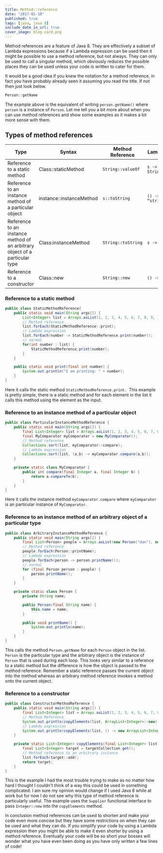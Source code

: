 ```yaml
---
title: Method::reference
date: "2017-01-18"
published: true
tags: [java, java 8]
include_date_in_url: true
cover_image: blog-card.png
---
```


Method references are a feature of Java 8. They are effectively a subset of Lambda expressions because if a Lambda expression can be used then it might be possible to use a method reference, but not always. They can only be used to call a singular method, which obviously reduces the possible places they can be used unless your code is written to cater for them.

It would be a good idea if you knew the notation for a method reference, in fact you have probably already seen it assuming you read the title. If not then just look below.

```java
Person::getName
```

The example above is the equivalent of writing `person.getName()` where `person` is a instance of `Person`. Let me tell you a bit more about when you can use method references and show some examples as it makes a lot more sense with them.

## Types of method references

| Type                                                                        | Syntax                   | Method Reference | Lambda expression         |
|-----------------------------------------------------------------------------|--------------------------|------------------|---------------------------|
| Reference to a static method                                                | Class::staticMethod      | `String::valueOf`  | `s -> String.valueOf(s)`    |
| Reference to an instance method of a particular object                      | instance::instanceMethod | `s::toString`       | `() -> “string”.toString()` |
| Reference to an instance method of an arbitrary object of a particular type | Class:instanceMethod     | `String::toString` | `s -> s.toString()`         |
| Reference to a constructor                                                  | Class::new               | `String::new`      | `() -> new String()`        |

### Reference to a static method

```java
public class StaticMethodReference{
    public static void main(String args[]) {
        List<Integer> list = Arrays.asList(1, 2, 3, 4, 5, 6, 7, 8, 9, 10);
        // Method reference
        list.forEach(StaticMethodReference::print);
        // Lambda expression
        list.forEach(number -> StaticMethodReference.print(number));
        // normal
        for(int number : list) {
            StaticMethodReference.print(number);
        }
    }

    public static void print(final int number) {
        System.out.println("I am printing: " + number);
    }
}
```

Here it calls the static method `StaticMethodReference.print. `This example is pretty simple, there is a static method and for each element in the list it calls this method using the element as the input.

### Reference to an instance method of a particular object

```java
public class ParticularInstanceMethodReference {
    public static void main(String args[]) {
        final List<Integer> list = Arrays.asList(1, 2, 3, 4, 5, 6, 7, 8, 9, 10);
        final MyComparator myComparator = new MyComparator();
        // Method reference
        Collections.sort(list, myComparator::compare);
        // Lambda expression
        Collections.sort(list, (a,b) -> myComparator.compare(a,b));
    }

    private static class MyComparator {
        public int compare(final Integer a, final Integer b) {
            return a.compareTo(b);
        }
    }
}
```

Here it calls the instance method `myComparator.compare` where `myComparator` is an particular instance of `MyComparator`.

### Reference to an instance method of an arbitrary object of a particular type

```java
public class ArbitraryInstanceMethodReference {
    public static void main(String args[]) {
        final List<Person> people = Arrays.asList(new Person("dan"), new Person("laura"));
        // Method reference
        people.forEach(Person::printName);
        // Lambda expression
        people.forEach(person -> person.printName());
        // normal
        for (final Person person : people) {
            person.printName();
        }
    }

    private static class Person {
        private String name;

        public Person(final String name) {
            this.name = name;
        }

        public void printName() {
            System.out.println(name);
        }
    }
}
```

This calls the method `Person.getName` for each `Person` object in the list. `Person` is the particular type and the arbitrary object is the instance of `Person` that is used during each loop. This looks very similar to a reference to a static method but the difference is how the object is passed to the method reference. Remember a static reference passes the current object into the method whereas an arbitrary method reference invokes a method onto the current object.

### Reference to a constructor

```java
public class ConstructorMethodReference {
    public static void main(String args[]) {
        final List<Integer> list = Arrays.asList(1, 2, 3, 4, 5, 6, 7, 8, 9, 10);
        // Method Reference
        System.out.println(copyElements(list, ArrayList<Integer>::new));
        // Lambda expression
        System.out.println(copyElements(list, () -> new ArrayList<Integer>()));
    }

    private static List<Integer> copyElements(final List<Integer> list, final Supplier<List<Integer>> targetCollection) {
        final List<Integer> target = targetCollection.get();
        // Method reference to an arbitrary instance
        list.forEach(target::add);
        return target;
    }
}
```

This is the example I had the most trouble trying to make as no matter how hard I thought I couldn't think of a way this could be used in something complicated. I am sure my opinion would change if I used Java 8 while at work but for now I do not see why this type of method reference is particularly useful. The example uses the `Supplier` functional interface to pass `Integer::new` into the `copyElements` method.

In conclusion method references can be used to shorten and make your code even more concise but they have some restrictions on when they can be used and what they can do. If you simplify your code by using a Lambda expression then you might be able to make it even shorter by using a method reference.  Eventually your code will be so short your bosses will wonder what you have even been doing as you have only written a few lines of code!
